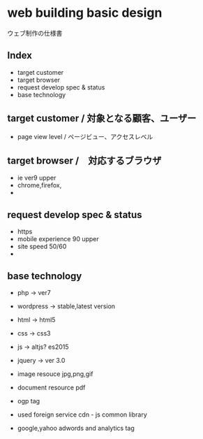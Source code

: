 # web building basic design

ウェブ制作の仕様書

## Index
- target customer
- target browser
- request develop spec & status
- base technology


## target customer / 対象となる顧客、ユーザー

- page view level / ページビュー、アクセスレベル



## target browser /　対応するブラウザ

- ie ver9 upper
- chrome,firefox,
- 

## request develop spec & status
- https
- mobile experience 90 upper
- site speed 50/60
- 

## base technology

- php -> ver7
- wordpress -> stable,latest version

- html -> html5
- css -> css3
- js -> altjs? es2015
- jquery -> ver 3.0

- image resouce jpg,png,gif
- document resource pdf


- ogp tag

- used foreign service
	cdn - js common library
	

- google,yahoo adwords and analytics tag
 







